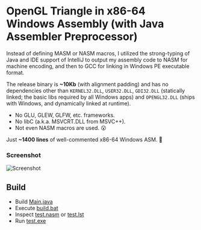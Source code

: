 # OpenGL Triangle in x86-64 Windows Assembly (with Java Assembler Preprocessor)

Instead of defining MASM or NASM macros, I utilized the strong-typing of Java and
IDE support of IntelliJ to output my assembly code to NASM for machine encoding,
and then to GCC for linking in Windows PE executable format.

The release binary is **~10Kb** (with alignment padding)
and has no dependencies other than `KERNEL32.DLL`, `USER32.DLL`, `GDI32.DLL`
(statically linked; the basic libs required by all Windows apps)
and `OPENGL32.DLL` (ships with Windows, and dynamically linked at runtime).

- No GLU, GLEW, GLFW, etc. frameworks.
- No libC (a.k.a. MSVCRT.DLL from MSVC++).
- Not even NASM macros are used. :open_mouth:

Just **~1400 lines** of well-commented x86-64 Windows ASM. :muscle:

### Screenshot

![Screenshot](https://i.imgur.com/yNUeNVR.png)

## Build

- Build [Main.java](src/com/sdd/asm/demo/opengl/Main.java)
- Execute [build.bat](build.bat)
- Inspect [test.nasm](build/test.nasm) or [test.lst](build/test.lst)
- Run [test.exe](build/test.exe)